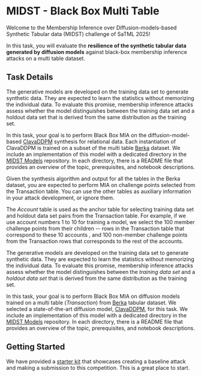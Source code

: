 # MIDST - Black Box Multi Table

Welcome to the Membership Inference over Diffusion-models-based Synthetic Tabular data (MIDST) challenge of SaTML 2025! 

In this task, you will evaluate the **resilience of the synthetic tabular data generated by diffusion models** against black-box membership inference attacks on a multi table dataset.


## Task Details

The generative models are developed on the training data set to generate synthetic data. They are expected to learn the statistics without memorizing the individual data. To evaluate this promise, membership inference attacks assess whether the model distinguishes between the training data set and a holdout data set that is derived from the same distribution as the training set.

In this task, your goal is to perform Black Box MIA on the diffusion-model-based [ClavaDDPM](https://arxiv.org/abs/2405.17724) synthesis for relational data. Each instantiation of ClavaDDPM is trained on a subset of the multi table [Berka](https://www.kaggle.com/datasets/marceloventura/the-berka-dataset) dataset. We include an implementation of this model with a dedicated directory in the [MIDST Models](https://github.com/VectorInstitute/MIDSTModels) repository. In each directory, there is a README file that provides an overview of the topic, prerequisites, and notebook descriptions.

Given the synthesis algorithm and output for all the tables in the Berka dataset, you are expected to perform MIA on challenge points selected from the Transaction table. You can use the other tables as auxiliary information in your attack development, or ignore them.

The *Account* table  is used as  the anchor table for selecting training data set and holdout data set pairs from the Transaction table. For example, if we use account numbers 1 to 10 for training a model, we select the 100 member challenge points from their children -- rows in the Transaction table that correspond to these 10 accounts , and 100 non-member challenge points from the Transaction rows that corresponds to the rest of the accounts.

The generative models are developed on the training data set to generate synthetic data. They are expected to learn the statistics without memorizing the individual data. To evaluate this promise, membership inference attacks assess whether the model distinguishes between the _training data set_ and a _holdout data set_ that is derived from the same distribution as the training set. 

In this task, your goal is to perform Black Box MIA on diffusion models trained on a multi table (*Transaction*) from [Berka](https://www.kaggle.com/datasets/marceloventura/the-berka-dataset) tabular dataset. We selected a state-of-the-art diffusion model, [ClavaDDPM](https://arxiv.org/abs/2405.17724), for this task. We include an implementation of this model with a dedicated directory in the [MIDST Models](https://github.com/VectorInstitute/MIDSTModels) repository. In each directory, there is a README file that provides an overview of the topic, prerequisites, and notebook descriptions. 
## Getting Started

We have provided a [starter kit](https://github.com/VectorInstitute/MIDSTModels/tree/main/starter_kits)  that showcases creating a baseline attack and making a submission to this competition. This is a great place to start.

